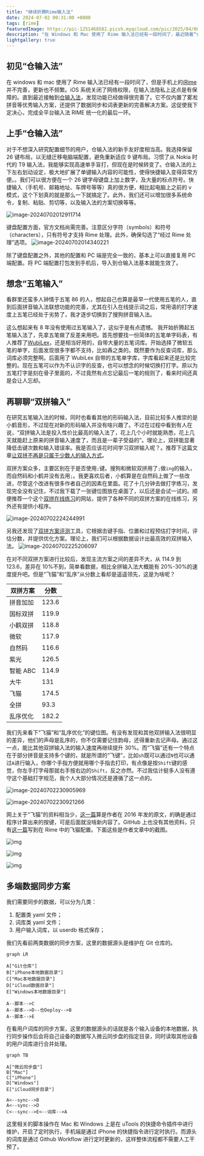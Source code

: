 ```yaml
---
title: "继续折腾Rime输入法"
date: 2024-07-02 00:31:00 +0800
tags: [rime]
featuredImage: https://pic-1251468582.picsh.myqcloud.com/pic/2025/04/08/5fef0a.jpg
description: "在 Windows 和 Mac 使用了 Rime 输入法已经有一段时间了，最近随着“仓输入法”稳定性的增强和功能的完善，iPhone 上也终于切换到 Rime 家族了。面对新的输入法，开始思考形码与音码的选择。实践中如何在PC、Mac 和 iPhone 上进行配置和数据的自动同步，继续 Rime 的折腾之路吧。"
lightgallery: true
---
```


<!--more-->

## 初见“仓输入法”

在 windows 和 mac 使用了 Rime 输入法已经有一段时间了，但是手机上的[iRime](https://apps.apple.com/cn/app/id1142623977)并不完善，更新也不频繁。iOS 系统关闭了网络权限，在输入法隐私上这点是有保障的。直到最近接触到[仓输入法](https://apps.apple.com/cn/app/id6446617683)，发现功能已经做得很完善了。它不仅内置了雾凇拼音等优秀输入方案，还提供了数据同步和词表更新的完善解决方案。这促使我下定决心，完成全平台输入法 RIME 统一化的最后一环。

## 上手“仓输入法”

对于不想深入研究配置细节的用户，仓输入法的新手友好度相当高。我选择保留 26 键布局，以无缝迁移电脑端配置，避免重新适应 9 键布局。习惯了从 Nokia 时代的 T9 输入法，我能够实现高速单手盲打，但现在是时候转变了。仓输入法的上下左右划动设定，极大地扩展了单键输入内容的可能性，使得快捷输入变得异常方便。。我们可以很方便在一个 26 键字母键盘上加上数字，及大量的标点符号。快捷输入（手机号、邮箱地址、车牌号等等）真的很方便，相比起电脑上之前的 v 模式，这个下划真的就是那么一下就搞定了。此外，我们还可以增加很多系统命令，复制、粘贴、剪切等，以及输入法的方案切换等等。

![image-20240702012911714](https://pic-1251468582.picsh.myqcloud.com/pic/2024/07/02/389af8.png)

键盘配置方面，官方文档尚需完善。注意区分字符（symbols）和符号（characters），只有符号才支持 Rime 处理。此外，确保勾选了“经过 Rime 处理”选项。 ![image-20240702014340221](https://pic-1251468582.picsh.myqcloud.com/pic/2024/07/02/97dbdf.png)

除了键盘配置之外，其他的配置和 PC 端是完全一致的，基本上可以直接复用 PC 端配置。将 PC 端配置打包发到手机后，导入到仓输入法基本就能生效了。

## 想念“五笔输入”

看群里还蛮多人钟情于五笔 86 的人，想起自己也算是最早一代使用五笔的人，直到后面拼音输入法联想功能的完善，尤其在引入在线提示词之后，常用语的打字速度上五笔已经处于劣势了，我才逐步切换到了搜狗拼音输入法。

这么想起来有 8 年没有使用过五笔输入了，这似乎是有点遗憾。 我开始折腾起五笔输入法了，先拿五笔做了反差来用吧。首先想要找一份简体的五笔单字码表，有人推荐了[WubiLex](https://github.com/aardio/wubi-lex)，还是相当好用的，自带大量的五笔词库。开始选择了微软五笔的单字，后面发现很多字都不支持，比如羴之类的。既然要作为反查词库，那么词库必须完整啊。后面用了 WubiLex 自带的五笔单字库，字库看起来还是比较完整的。现在五笔可以作为不认识字的反查，也可以想念的时候切换打打字。原以为五笔打字是刻在骨子里面的，不过竟然有点忘记最后一笔的规则了，看来时间还真是会让人忘却。

## 再聊聊“双拼输入”

在研究五笔输入法的时候，同时也看看其他的形码输入法，目前比较多人推崇的是小鹤音形，不过现在对新的形码输入并没有啥兴趣了。不过在过程中看到有人在说，“双拼输入法是投入性价比最高的输入法了，花上几个小时就能熟悉，花上几天就能赶上原来的拼音输入速度了，而且是一辈子受益的”。理论上，双拼能显著降低击键次数和输入错误率。我是否应该花时间学习双拼输入呢？。推荐下这篇文章[让双拼不再是只属于少数人的输入方式](https://sspai.com/post/42667)。

双拼方案众多，主要区别在于是否使用`;`键。搜狗和微软双拼用了`;`做`ing`的输入，而自然码和小鹤并没有去用`;`。我更喜欢后者，小鹤算是在自然码上做了一些改进，尽管这个改进有很多作者自己的因素在里面。花了十几分钟去做打字练习，发现完全没有记住，不过我下载了一张键位图放在桌面了，以后还是会试一试的。顺便推荐一个这个[双拼在线练习](https://api.ihint.me/shuang/)的网站，提供了各种不同的双拼方案的在线练习，另外还有提供小程序。

![image-20240702224244991](https://pic-1251468582.picsh.myqcloud.com/pic/2024/07/02/65c521.png "双拼在线练习")

另我还发现了[双拼方案评测](https://macroxue.github.io/shuangpin/eval.html)工具，它根据击键手指、位置和过程预估打字时间，评估分数，并提供优化方案。理论上，我们可以根据数据设计出最高效的双拼输入法。 ![image-20240702225206097](https://pic-1251468582.picsh.myqcloud.com/pic/2024/07/02/5f4c51.png "双拼方案评测工具")

在对不同双拼方案进行比较后，发现主流方案之间的差异不大，从 114.9 到 123.6，差异在 10%不到，简单看数据，相比全拼输入法大概能有 20%-30%的速度提升吧。但是“飞猫”和“乱序”从分数上看却是遥遥领先，这是为啥呢？

| 双拼方案 | 分数  |
| -------- | ----- |
| 拼音加加 | 123.6 |
| 国标双拼 | 119.9 |
| 小鹤双拼 | 118.8 |
| 微软     | 117.9 |
| 自然码   | 116.6 |
| 紫光     | 126.5 |
| 智能 ABC | 114.9 |
| 大牛     | 131   |
| 飞猫     | 174.5 |
| 全拼     | 93.3  |
| 乱序优化 | 182.2 |

我们先来看下“飞猫”和“乱序优化”的键位图。有没有发现和其他双拼输入法很明显的差异，他们的声母是乱序的，你不仅需要记住韵母，还得重新去记声母。通过这一点，能比其他双拼输入法的输入速度再继续提升 30%。而“飞猫”还有一个特点在于部分拼音是支持多个键的，就是所谓的“飞键”，比如`sh`既可以通过`N`也可以通过`A`进行输入，你哪个手指方便就用哪个手指去打印，有点像是按`Shift`键的感觉，你左手打字母那就右手按右边的`Shift`，反之亦然。不过我估计挺多人没有遵守这个基础打字规范，我个人大部分情况还是遵循了这一点的。

![image-20240702230905969](https://pic-1251468582.picsh.myqcloud.com/pic/2024/07/02/72561e.png "飞猫键位图")

![image-20240702230921266](https://pic-1251468582.picsh.myqcloud.com/pic/2024/07/02/cd486b.png "乱序优化键位图")

网上关于“飞猫”的资料相当少，[这一篇](https://tieba.baidu.com/p/4676554242?pn=1)算是作者在 2016 年发的原文，的确是通过程序计算出来的按键，可是后面就没啥新内容了。GitHub 上也没有其他资料，只有[这一篇](https://github.com/zebats/flying-cat-rime?tab=readme-ov-file)写到在 Rime 中的飞猫配置。下面这些是作者文章中的截图。

![img](https://pic-1251468582.picsh.myqcloud.com/pic/2024/07/02/d4ce20.jpg)

![img](https://pic-1251468582.picsh.myqcloud.com/pic/2024/07/02/abd4a7.jpg)

![img](https://pic-1251468582.picsh.myqcloud.com/pic/2024/07/02/091564.jpg)

## 多端数据同步方案

我们需要同步的数据，可以分为几类：

1. 配置类 yaml 文件；
2. 词库类 yaml 文件；
3. 用户输入词库，以 userdb 格式保存；

我们先看前两类数据的同步方案，这里的数据源头是维护在 Git 仓库的。

```mermaid
graph LR

A["Git仓库"]
B["iPhone本地数据目录"]
C["Mac本地数据目录"]
D["iCloud数据目录"]
E["Windows本地数据目录"]

A--脚本-->C
A--脚本-->D--仓Deploy-->B
A--脚本-->E
```

在看用户词库的同步方案，这里的数据源头的话就是各个输入设备的本地数据，执行同步操作后会将自己设备的数据写入微云同步盘的指定目录，同时读取其他设备的用户词库进行合并处理。

```mermaid
graph TB

A["微云同步盘"]
B["Mac"]
C["iPhone"]
D["Windows"]
E["iCloud同步目录"]

A<--sync-->B
A<--sync-->D
C<--sync-->E<--词库-->A
```

这里相关的脚本操作在 Mac 和 Windows 上是在 uTools 的快捷命令插件中进行维护，开启了定时执行，手机端是通过 iPhone 的快捷指令进行定时执行。而源头的词库是通过 Github Workflow 进行定时更新的，这样整体流程都不需要人工干预了。
